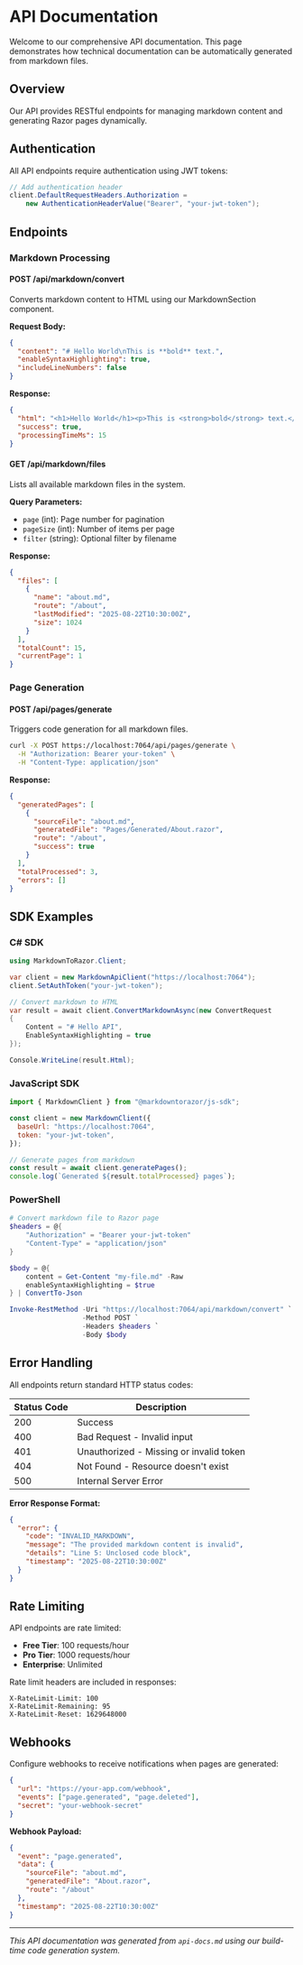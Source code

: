# API Documentation

Welcome to our comprehensive API documentation. This page demonstrates how technical documentation can be automatically generated from markdown files.

## Overview

Our API provides RESTful endpoints for managing markdown content and generating Razor pages dynamically.

## Authentication

All API endpoints require authentication using JWT tokens:

```csharp
// Add authentication header
client.DefaultRequestHeaders.Authorization =
    new AuthenticationHeaderValue("Bearer", "your-jwt-token");
```

## Endpoints

### Markdown Processing

#### POST /api/markdown/convert

Converts markdown content to HTML using our MarkdownSection component.

**Request Body:**

```json
{
  "content": "# Hello World\nThis is **bold** text.",
  "enableSyntaxHighlighting": true,
  "includeLineNumbers": false
}
```

**Response:**

```json
{
  "html": "<h1>Hello World</h1><p>This is <strong>bold</strong> text.</p>",
  "success": true,
  "processingTimeMs": 15
}
```

#### GET /api/markdown/files

Lists all available markdown files in the system.

**Query Parameters:**

- `page` (int): Page number for pagination
- `pageSize` (int): Number of items per page
- `filter` (string): Optional filter by filename

**Response:**

```json
{
  "files": [
    {
      "name": "about.md",
      "route": "/about",
      "lastModified": "2025-08-22T10:30:00Z",
      "size": 1024
    }
  ],
  "totalCount": 15,
  "currentPage": 1
}
```

### Page Generation

#### POST /api/pages/generate

Triggers code generation for all markdown files.

```bash
curl -X POST https://localhost:7064/api/pages/generate \
  -H "Authorization: Bearer your-token" \
  -H "Content-Type: application/json"
```

**Response:**

```json
{
  "generatedPages": [
    {
      "sourceFile": "about.md",
      "generatedFile": "Pages/Generated/About.razor",
      "route": "/about",
      "success": true
    }
  ],
  "totalProcessed": 3,
  "errors": []
}
```

## SDK Examples

### C# SDK

```csharp
using MarkdownToRazor.Client;

var client = new MarkdownApiClient("https://localhost:7064");
client.SetAuthToken("your-jwt-token");

// Convert markdown to HTML
var result = await client.ConvertMarkdownAsync(new ConvertRequest
{
    Content = "# Hello API",
    EnableSyntaxHighlighting = true
});

Console.WriteLine(result.Html);
```

### JavaScript SDK

```javascript
import { MarkdownClient } from "@markdowntorazor/js-sdk";

const client = new MarkdownClient({
  baseUrl: "https://localhost:7064",
  token: "your-jwt-token",
});

// Generate pages from markdown
const result = await client.generatePages();
console.log(`Generated ${result.totalProcessed} pages`);
```

### PowerShell

```powershell
# Convert markdown file to Razor page
$headers = @{
    "Authorization" = "Bearer your-jwt-token"
    "Content-Type" = "application/json"
}

$body = @{
    content = Get-Content "my-file.md" -Raw
    enableSyntaxHighlighting = $true
} | ConvertTo-Json

Invoke-RestMethod -Uri "https://localhost:7064/api/markdown/convert" `
                  -Method POST `
                  -Headers $headers `
                  -Body $body
```

## Error Handling

All endpoints return standard HTTP status codes:

| Status Code | Description                             |
| ----------- | --------------------------------------- |
| 200         | Success                                 |
| 400         | Bad Request - Invalid input             |
| 401         | Unauthorized - Missing or invalid token |
| 404         | Not Found - Resource doesn't exist      |
| 500         | Internal Server Error                   |

**Error Response Format:**

```json
{
  "error": {
    "code": "INVALID_MARKDOWN",
    "message": "The provided markdown content is invalid",
    "details": "Line 5: Unclosed code block",
    "timestamp": "2025-08-22T10:30:00Z"
  }
}
```

## Rate Limiting

API endpoints are rate limited:

- **Free Tier**: 100 requests/hour
- **Pro Tier**: 1000 requests/hour
- **Enterprise**: Unlimited

Rate limit headers are included in responses:

```
X-RateLimit-Limit: 100
X-RateLimit-Remaining: 95
X-RateLimit-Reset: 1629648000
```

## Webhooks

Configure webhooks to receive notifications when pages are generated:

```json
{
  "url": "https://your-app.com/webhook",
  "events": ["page.generated", "page.deleted"],
  "secret": "your-webhook-secret"
}
```

**Webhook Payload:**

```json
{
  "event": "page.generated",
  "data": {
    "sourceFile": "about.md",
    "generatedFile": "About.razor",
    "route": "/about"
  },
  "timestamp": "2025-08-22T10:30:00Z"
}
```

---

_This API documentation was generated from `api-docs.md` using our build-time code generation system._
